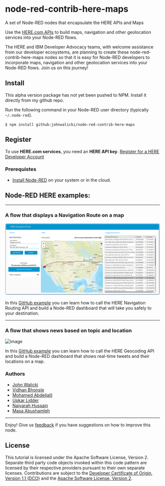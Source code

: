 # node-red-contrib-here-maps
A set of Node-RED nodes that encapsulate the HERE APIs and Maps

Use the [HERE.com APIs](https://developer.here.com/documentation) to build maps, navigation and other geolocation services into your Node-RED flows.

The HERE and IBM Developer Advocacy teams, with welcome assistance from our developer ecosystems, are planning to create these node-red-contrib-here-maps nodes so that it is easy for Node-RED developers to incorporate maps, navigation and other geolocation services into your Node-RED flows.  Join us on this journey!

## Install

This alpha version package has not yet been pushed to NPM.  Install it directly from my github repo.

Run the following command in your Node-RED user directory (typically `~/.node-red`).
```
$ npm install github:johnwalicki/node-red-contrib-here-maps
```

## Register

To use **HERE.com services**, you need an **HERE API key**.  [Register for a HERE Developer Account](https://developer.here.com/sign-up?create=Freemium-Basic)

### Prerequistes

- [Install Node-RED](https://nodered.org/docs/getting-started/) on your system or in the cloud.

## Node-RED HERE examples:
---
### A flow that displays a Navigation Route on a map

![HERE Navigation Dashboard](https://raw.githubusercontent.com/johnwalicki/Node-RED-HERE-Navigation/master/screenshots/Node-RED-HERE-Navigation-dashboard.png?raw=true "HERE Navigation Dashboard")

In this [GitHub example](https://github.com/johnwalicki/Node-RED-HERE-Navigation) you can learn how to call the HERE Navigation Routing API and build a Node-RED dashboard that will take you safely to your destination.

---
### A flow that shows news based on topic and location
![image](https://user-images.githubusercontent.com/36239840/91075370-04780200-e64f-11ea-8cd3-cd2f6cfb2bbd.png)

In this [GitHub example](https://github.com/nerdingitout/Node-RED-HERE) you can learn how to call the HERE Geocoding API and build a Node-RED dashboard that shows real-time tweets and their locations on a map.
### Authors

- [John Walicki](https://github.com/johnwalicki)
- [Vidhan Bhonsle](https://github.com/vidhanbhonsle)
- [Mohamed Abdeljalil](https://github.com/igalilu)
- [Upkar Lidder](https://github.com/lidderupk)
- [Naiyarah Hussain](https://github.com/naisofly)
- [Masa Abushamleh](https://github.com/nerdingitout)

___

Enjoy!  Give us [feedback](https://github.com/johnwalicki/node-red-contrib-here-maps/issues) if you have suggestions on how to improve this node.

## License

This tutorial is licensed under the Apache Software License, Version 2.  Separate third party code objects invoked within this code pattern are licensed by their respective providers pursuant to their own separate licenses. Contributions are subject to the [Developer Certificate of Origin, Version 1.1 (DCO)](https://developercertificate.org/) and the [Apache Software License, Version 2](http://www.apache.org/licenses/LICENSE-2.0.txt).

